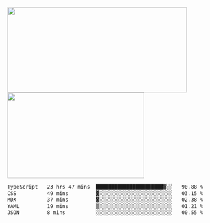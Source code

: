 <a href="https://github.com/anuraghazra/github-readme-stats">
  <img height=200 width=420 align="center" src="https://github-readme-stats.vercel.app/api?username=airRnot1106&hide_title=true&show_icons=true&rank_icon=github" />
</a>
<a href="https://github.com/anuraghazra/convoychat">
  <img height=200 width=320 align="center" src="https://github-readme-stats.vercel.app/api/top-langs/?username=airRnot1106&hide_title=true&layout=compact&hide=html,css" />
</a>

<!--START_SECTION:waka-->

```txt
TypeScript   23 hrs 47 mins  ██████████████████████▓░░   90.88 %
CSS          49 mins         ▓░░░░░░░░░░░░░░░░░░░░░░░░   03.15 %
MDX          37 mins         ▓░░░░░░░░░░░░░░░░░░░░░░░░   02.38 %
YAML         19 mins         ▒░░░░░░░░░░░░░░░░░░░░░░░░   01.21 %
JSON         8 mins          ░░░░░░░░░░░░░░░░░░░░░░░░░   00.55 %
```

<!--END_SECTION:waka-->
